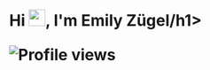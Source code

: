 <h1 align="left">Hi <img src="https://raw.githubusercontent.com/kaueMarques/kaueMarques/master/hi.gif" height="30px">, I'm Emily Zügel/h1>
<p align="left"> <img src="https://komarev.com/ghpvc/?username=maykbrito&color=yellow" alt="Profile views" /> </p>
